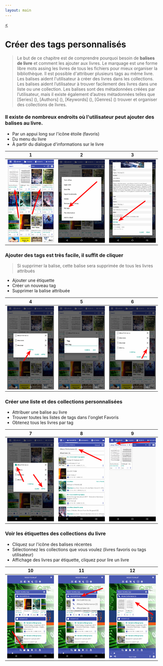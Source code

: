 ```yaml
---
layout: main
---
```

[<](/wiki/faq/fr)

# Créer des tags personnalisés

> Le but de ce chapitre est de comprendre pourquoi besoin de __balises de livre__ et comment les ajouter aux livres. Le marquage est une forme libre
mots assing les livres de tous les fichiers pour mieux organiser la bibliothèque. Il est possible d&#39;attribuer plusieurs tags au même livre. Les balises aident l&#39;utilisateur à créer des livres
dans les collections. Les balises aident l’utilisateur à trouver facilement des livres dans une liste ou une collection.
Les balises sont des métadonnées créées par l’utilisateur, mais il existe également d’autres métadonnées telles que [Series] (), [Authors] (), [Keywords] (), [Genres] ()
trouver et organiser des collections de livres.

### Il existe de nombreux endroits où l&#39;utilisateur peut __ajouter des balises__ au livre.

* Par un appui long sur l&#39;icône étoile (favoris)
* Du menu du livre
* À partir du dialogue d&#39;informations sur le livre

|1|2|3|
|-|-|-|
|![](1.png)|![](2.png)|![](3.png)|

### Ajouter des tags est très facile, il suffit de cliquer

> Si supprimer la balise, cette balise sera supprimée de tous les livres attribués

* Ajouter une étiquette
* Créer un nouveau tag
* Supprimer la balise attribuée

|4|5|6|
|-|-|-|
|![](4.png)|![](5.png)|![](6.png)|


### Créer une liste et des collections personnalisées

* Attribuer une balise au livre
* Trouver toutes les listes de tags dans l&#39;onglet Favoris
* Obtenez tous les livres par tag

|7|8|9|
|-|-|-|
|![](7.png)|![](8.png)|![](9.png)|

### Voir les étiquettes des collections du livre

* Cliquez sur l&#39;icône des balises récentes
* Sélectionnez les collections que vous voulez (livres favoris ou tags utilisateur)
* Affichage des livres par étiquette, cliquez pour lire un livre

|10|11|12|
|-|-|-|
|![](10.png)|![](11.png)|![](12.png)|
